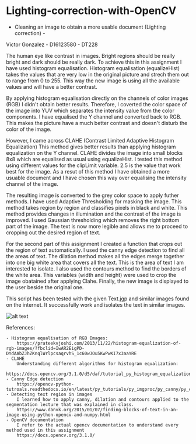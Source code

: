 # Lighting-correction-with-OpenCV

- Cleaning an image to obtain a more usable document (Lighting correction) -

Victor Gonzalez - D16123580 - DT228

The human eye like contrast in images. Bright regions should be really bright and dark should be really dark. To achieve this in this assignment I have used histogram equalisation.
Histogram equalisation (equalizeHist) takes the values that are very low in the original picture and strech them out to range from 0 to 255.
This way the new image is using all the available values and will have a better contrast.

By applying histogram equalisation directly on the channels of color images (RGB) I didn't obtain better results.
Therefore, I coverted the color space of the image into YUV which separates the intensity value from the color components.
I have equalised the Y channel and converted back to RGB. This makes the picture have a much better contrast and doesn't disturb the color of the image.

However, I came across CLAHE (Contrast Limited Adaptive Histogram Equalization)
This method gives better results than applying histogram equalization on the Y channel.
CLAHE divides the image into small blocks 8x8 which are equalised as usual using equalizeHist. I tested this method using different values for the clipLimit variable. 2.5 is the value that work best for the image.
As a resut of this method I have obtained a more usuable document and I have chosen this way over equalising the intensity channel of the image.

The resulting image is converted to the grey color space to apply futher methods.
I have used Adaptive Thresholding for masking the image. This method takes region by region and classifies pixels in black and white.
This method provides changes in illumination and the contrast of the image is improved. I used Gaussian thresholding which removes the right bottom part of the image.
The text is now more legible and allows me to proceed to cropping out the desired region of text.

For the second part of this assignment I created a function that crops out the region of text automatically.
I used the canny edge detection to find all the areas of text.
The dilation method makes all the edges merge together into one big white area that covers all the text. This is the area of text I am interested to isolate.
I also used the contours method to find the borders of the white area. This variables (width and height) were used to crop the image obatained after applying Clahe.
Finally, the new image is displayed to the user beside the original one.

This script has been tested with the given Text.jgp and similar images found on the internet. It successfully work and isolates the text in similar images.

![alt text](https://raw.githubusercontent.com/username/projectname/branch/path/to/img.png)



References:

    - Histogram equalisation of RGB Images:
        https://prateekvjoshi.com/2013/11/22/histogram-equalization-of-rgb-images/?fbclid=IwAR2EigPD-DYdAAbZJhZKnqlWrlpcsaqrvhS_1c60wJOu5KwPwKI7x3aaYRE
    - CLAHE
        Understanding different algorithms for histogram equalization:
        https://docs.opencv.org/3.1.0/d5/daf/tutorial_py_histogram_equalization.html
    - Canny Edge detection
        https://opencv-python-tutroals.readthedocs.io/en/latest/py_tutorials/py_imgproc/py_canny/py_canny.html
    - Detecting text region in images
        I learned how to apply canny, dilation and contours applied to the segmentation lecture that was explained in class.
        https://www.danvk.org/2015/01/07/finding-blocks-of-text-in-an-image-using-python-opencv-and-numpy.html
    - OpenCV documentation
        I refer to the actual opencv documentation to understand every method used in this assignment
        https://docs.opencv.org/3.1.0/

